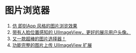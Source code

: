 # 图片浏览器

1. [仿 即刻App 风格的图片浏览效果](https://github.com/EnjoySR/ESPictureBrowser)
2. [带有人脸位置感知的 UIImageView，更好的展示用户头像。](https://github.com/BeauNouvelle/FaceAware)
3. [又一款超棒的图片选择器！](https://github.com/hyperoslo/ImagePicker)
4. [功能完整的图片上传 UIImageView 扩展](https://github.com/MillmanY/UploadImage)

